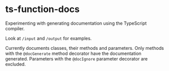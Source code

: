 # ts-function-docs

Experimenting with generating documentation using the TypeScript compiler.

Look at `/input` and `/output` for examples.

Currently documents classes, their methods and parameters. Only methods with the `@docGenerate` method decorator have the documentation generated.
Parameters with the `@docIgnore` parameter decorator are excluded.
